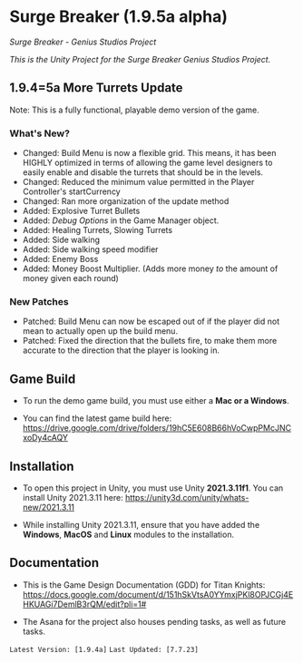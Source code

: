 # Surge Breaker (1.9.5a alpha)
 *Surge Breaker - Genius Studios Project*
 
*This is the Unity Project for the Surge Breaker Genius Studios Project.*

## 1.9.4=5a More Turrets Update

Note: This is a fully functional, playable demo version of the game.

### What's New?

- Changed: Build Menu is now a flexible grid. This means, it has been HIGHLY optimized in terms of allowing the game level designers to easily enable and disable the turrets that should be in the levels.
- Changed: Reduced the minimum value permitted in the Player Controller's startCurrency
- Changed: Ran more organization of the update method
- Added: Explosive Turret Bullets
- Added: *Debug Options* in the Game Manager object.
- Added: Healing Turrets, Slowing Turrets
- Added: Side walking
- Added: Side walking speed modifier
- Added: Enemy Boss
- Added: Money Boost Multiplier. (Adds more money *to* the amount of money given each round) 

### New Patches
- Patched: Build Menu can now be escaped out of if the player did not mean to actually open up the build menu.
- Patched: Fixed the direction that the bullets fire, to make them more accurate to the direction that the player is looking in.

## Game Build 

- To run the demo game build, you must use either a **Mac or a Windows**.

- You can find the latest game build here: https://drive.google.com/drive/folders/19hC5E608B66hVoCwpPMcJNCxoDy4cAQY

## Installation
- To open this project in Unity, you must use Unity __2021.3.11f1__. You can install Unity 2021.3.11 here: https://unity3d.com/unity/whats-new/2021.3.11

- While installing Unity 2021.3.11, ensure that you have added the **Windows**, **MacOS** and **Linux** modules to the installation. 

## Documentation
- This is the Game Design Documentation (GDD) for Titan Knights: https://docs.google.com/document/d/151hSkVtsA0YYmxjPKl8OPJCGj4EHKUAGi7DemlB3rQM/edit?pli=1# 

- The Asana for the project also houses pending tasks, as well as future tasks.



`Latest Version: [1.9.4a]`
`Last Updated: [7.7.23]`
